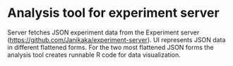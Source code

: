 # Analysis tool for experiment server

Server fetches JSON experiment data from the Experiment server (https://github.com/Janikaka/experiment-server).
UI represents JSON data in different flattened forms.
For the two most flattened JSON forms the analysis tool creates runnable R code for data visualization.
